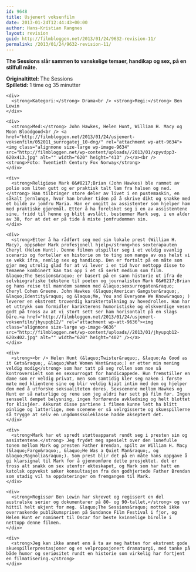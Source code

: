 ```yaml
---
id: 9648
title: Usjenert voksenfilm
date: 2013-01-24T12:44:43+00:00
author: Hans-Kristian Rangnes
layout: revision
guid: http://filmbloggen.net/2013/01/24/9632-revision-11/
permalink: /2013/01/24/9632-revision-11/
---
```

<div>
  <strong><strong>The Sessions slår sammen to vanskelige temaer, handikap og sex, på en stilfull måte.<!--more--></strong></p> 
  
  <p>
    Originaltittel: </strong>The Sessions<br /> <strong>Spilletid:</strong> 1 time og 35 minutter</div> 
    
    <div>
      <strong>Kategori:</strong> Drama<br /> <strong>Regi:</strong> Ben Lewin
    </div>
    
    <div>
      <strong>Med:</strong> John Hawkes, Helen Hunt, William H. Macy og Moon Bloodgood<br /> <a href="http://filmbloggen.net/2013/01/24/usjenert-voksenfilm/052011_surrogatej_10-dng/" rel="attachment wp-att-9634"><img class="alignnone size-large wp-image-9634" src="http://filmbloggen.net/wp-content/uploads//2013/01/xpyvdpp3-620x413.jpg" alt="" width="620" height="413" /></a><br /> <strong>Foto: Twentieth Century Fox Norway</strong>
    </div>
    
    <div>
      <strong>Religiøse Mark O&#8217;Brian (John Hawkes) ble rammet av polio som liten gutt og er praktisk talt lam fra halsen og ned.</strong> Han tilbringer store deler av livet i en pustemaskin, en såkalt jernlunge, hvor han bruker tiden på å skrive dikt og snakke med et bilde av jomfru Maria. Han er omgitt av assistenter som hjelper ham med praktiske gjøremål. Etter å ha forelsket seg i en av assistentene sine, fridd til henne og blitt avslått, bestemmer Mark seg, i en alder av 38, for at det er på tide å miste jomfrudommen sin.
    </div>
    
    <div>
      <strong>Etter å ha rådført seg med sin lokale prest (William H. Macy), oppsøker Mark profesjonell hjelp</strong>hos sexterapauten Cheryl (Helen Hunt). Denne filmen utspiller seg i et veldig uvanlig scenario og forteller en historie om to ting som mange av oss helst vi se vekk ifra, nemlig sex og handicap. Den er fortalt på en måte som gjør meg utrolig glad for at vi lever i en tid hvor nettopp disse to temaene kombinert kan tas opp i et så serkt medium som film. &laquo;The Sessions&raquo; er basert på en sann historie ut ifra de selvbiografiske tekstene til poeten og journalisten Mark O&#8217;Brian og hans reise til manndom sammen med &laquo;sexsurrogaten&raquo; Cheryl Cohen Greene. John Hawkes (&laquo;American Gangster&raquo;, &laquo;Identity&raquo; og &laquo;Me, You and Everyone We Know&raquo; ) leverer en ekstremt troverdig karaktertolkning av hovedrollen. Han har et uttrykk som formidler karakterens humoristiske og elskverdige vesen godt på tross av at vi stort sett ser ham horisontalt på en slags båre.<a href="http://filmbloggen.net/2013/01/24/usjenert-voksenfilm/jhyupqb12/" rel="attachment wp-att-9636"><img class="alignnone size-large wp-image-9636" src="http://filmbloggen.net/wp-content/uploads//2013/01/jhyupqb12-620x402.jpg" alt="" width="620" height="402" /></a>
    </div>
    
    <div>
      <strong><br /> Helen Hunt (&laquo;Twister&raquo;, &laquo;As Good as it Gets&raquo;, &laquo;What Women Want&raquo;) er etter min mening veldig modig</strong> som har tatt på seg rollen som noe så kontroversielt som en sexsurrogat for handicappede. Hun fremstiller en dame som er veldig privat, men som samtidig kler seg naken i første møte med klientene sine og blir veldig kjapt intim med dem og hjelper dem med å utforske seksualiteten deres. Sexscenene mellom Hawkes og Hunt er så naturlige og rene som jeg aldri har sett på film før. Ingen sensuell dempet belysning, ingen forførende avkledning og helt blottet for klisjéer. Akkurat disse partiene i filmen kunne lett ha blitt pinlige og latterlige, men scenene er så velrgisserte og skuespillerne så trygge at selv en ungdomsskoleklasse hadde akseptert det.
    </div>
    
    <div>
      <strong>Mark har et spredt støtteapparat rundt seg i presten sin og assistentene.</strong> Jeg frydet meg spesielt over den lunefulle tonen mellom Mark og presten Father Brendan, spilt av William H. Macy (&laquo;Fargo&raquo;, &laquo;He Was a Quiet Man&raquo;, og &laquo;Magnolia&raquo;). Som prest blir det på en måte hans oppgave å gi klarsignal til Mark for å gjennomføre dette prosjektet. det er tross alt snakk om sex utenfor ekteskapet, og Mark som har hatt en katolsk oppvekst søker konsultasjon fra den godhjertede Father Brendan som stadig vil ha oppdateringer om fremgangen til Mark.
    </div>
    
    <div>
      <strong>Regissør Ben Lewin har skrevet og regissert en del australske serier og dokumentarer på 80- og 90-tallet,</strong> og var hittil helt ukjent for meg. &laquo;The Sessions&raquo; mottok ikke overraskende publikumsprisen på Sundance Film Festival i fjor, og Helen Hunt er nominert til Oscar for beste kvinnelige birolle i nettopp denne filmen.
    </div>
    
    <div>
      <strong>Jeg kan ikke annet enn å ta av meg hatten for ekstremt gode skuespillerprestasjoner og en velproposjonert dramaturgi, med tanke på både humor og seriøsitet rundt en historie som virkelig har fortjent en filmatisering.</strong>
    </div>